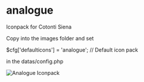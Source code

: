# analogue
Iconpack for Cotonti Siena

Copy into the images folder and set

$cfg['defaulticons'] = 'analogue';	// Default icon pack

in the datas/config.php

![Analogue Iconpack](https://sed.by/datas/photos/analogue-01.jpg)
